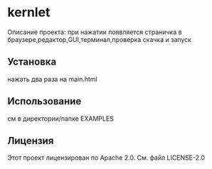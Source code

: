 # kernlet

Описание проекта: при нажатии появляется страничка в браузере,редактор,GUI,терминал,проверка скачка и запуск

## Установка
нажать два раза на main.html 

## Использование
см в директории/папке EXAMPLES

## Лицензия
Этот проект лицензирован по Apache 2.0. См. файл LICENSE-2.0